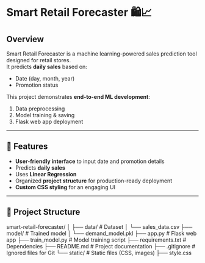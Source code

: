 # Smart Retail Forecaster 🛍️📈

## Overview
Smart Retail Forecaster is a machine learning-powered sales prediction tool designed for retail stores.  
It predicts **daily sales** based on:
- Date (day, month, year)
- Promotion status

This project demonstrates **end-to-end ML development**:
1. Data preprocessing
2. Model training & saving
3. Flask web app deployment

---

## 🚀 Features
- **User-friendly interface** to input date and promotion details
- Predicts **daily sales**
- Uses **Linear Regression**
- Organized **project structure** for production-ready deployment
- **Custom CSS styling** for an engaging UI

---

## 📂 Project Structure
smart-retail-forecaster/
│
├── data/ # Dataset
│ └── sales_data.csv
├── model/ # Trained model
│ └── demand_model.pkl
├── app.py # Flask web app
├── train_model.py # Model training script
├── requirements.txt # Dependencies
├── README.md # Project documentation
├── .gitignore # Ignored files for Git
└── static/ # Static files (CSS, images)
├── style.css

